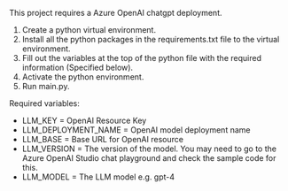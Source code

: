 This project requires a Azure OpenAI chatgpt deployment.
1. Create a python virtual environment.
2. Install all the python packages in the requirements.txt file to the virtual environment.
3. Fill out the variables at the top of the python file with the required information (Specified below).
4. Activate the python environment.
5. Run main.py.

Required variables:
- LLM_KEY = OpenAI Resource Key
- LLM_DEPLOYMENT_NAME = OpenAI model deployment name
- LLM_BASE = Base URL for OpenAI resource
- LLM_VERSION = The version of the model. You may need to go to the Azure OpenAI Studio chat playground and check the sample code for this.
- LLM_MODEL = The LLM model e.g. gpt-4
